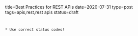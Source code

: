 title=Best Practices for REST APIs
date=2020-07-31
type=post
tags=apis,rest,rest apis
status=draft
~~~~~~


* Use correct status codes!